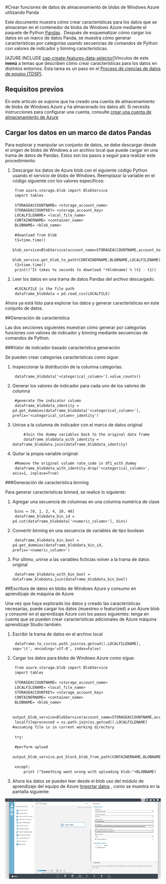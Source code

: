 <properties
    pageTitle="Crear funciones de datos de almacenamiento de blobs de Windows Azure utilizando Panda | Microsoft Azure"
    description="Cómo crear características para los datos que se almacenan en el contenedor de blobs de Windows Azure con el paquete de Panda Python."
    services="machine-learning,storage"
    documentationCenter=""
    authors="bradsev"
    manager="jhubbard"
    editor="cgronlun" />

<tags
    ms.service="machine-learning"
    ms.workload="data-services"
    ms.tgt_pltfrm="na"
    ms.devlang="na"
    ms.topic="article"
    ms.date="09/19/2016"
    ms.author="bradsev;garye" />

#<a name="create-features-for-azure-blob-storage-data-using-panda"></a>Crear funciones de datos de almacenamiento de blobs de Windows Azure utilizando Panda

Este documento muestra cómo crear características para los datos que se almacenan en el contenedor de blobs de Windows Azure mediante el paquete de Python [Pandas](http://pandas.pydata.org/) . Después de esquematizar cómo cargar los datos en un marco de datos Panda, se muestra cómo generar características por categorías usando secuencias de comandos de Python con valores de indicador y binning características.

[AZURE.INCLUDE [cap-create-features-data-selector](../../includes/cap-create-features-selector.md)]Vínculos de este **menú** a temas que describen cómo crear características para los datos en distintos entornos. Esta tarea es un paso en el [Proceso de ciencias de datos de equipo (TDSP)](https://azure.microsoft.com/documentation/learning-paths/cortana-analytics-process/).


## <a name="prerequisites"></a>Requisitos previos

En este artículo se supone que ha creado una cuenta de almacenamiento de blobs de Windows Azure y ha almacenado los datos allí. Si necesita instrucciones para configurar una cuenta, consulte [crear una cuenta de almacenamiento de Azure](../storage/storage-create-storage-account.md#create-a-storage-account)


## <a name="load-the-data-into-a-pandas-data-frame"></a>Cargar los datos en un marco de datos Pandas
Para explorar y manipular un conjunto de datos, se debe descargar desde el origen de blobs de Windows a un archivo local que puede cargar en una trama de datos de Pandas. Estos son los pasos a seguir para realizar este procedimiento:

1. Descargar los datos de Azure blob con el siguiente código Python usando el servicio de blobs de Windows. Reemplazar la variable en el código siguiente con los valores específicos:

        from azure.storage.blob import BlobService
        import tables

        STORAGEACCOUNTNAME= <storage_account_name>
        STORAGEACCOUNTKEY= <storage_account_key>
        LOCALFILENAME= <local_file_name>        
        CONTAINERNAME= <container_name>
        BLOBNAME= <blob_name>

        #download from blob
        t1=time.time()
        blob_service=BlobService(account_name=STORAGEACCOUNTNAME,account_key=STORAGEACCOUNTKEY)
        blob_service.get_blob_to_path(CONTAINERNAME,BLOBNAME,LOCALFILENAME)
        t2=time.time()
        print(("It takes %s seconds to download "+blobname) % (t2 - t1))


2. Leer los datos en una trama de datos Pandas del archivo descargado.

        #LOCALFILE is the file path
        dataframe_blobdata = pd.read_csv(LOCALFILE)

Ahora ya está listo para explorar los datos y generar características en este conjunto de datos.

##<a name="blob-featuregen"></a>Generación de característica

Las dos secciones siguientes muestran cómo generar por categorías funciones con valores de indicador y binning mediante secuencias de comandos de Python.

###<a name="blob-countfeature"></a>Valor de indicador basado característica generación

Se pueden crear categorías características como sigue:

1. Inspeccionar la distribución de la columna categorías:

        dataframe_blobdata['<categorical_column>'].value_counts()

2. Generar los valores de indicador para cada uno de los valores de columna

        #generate the indicator column
        dataframe_blobdata_identity = pd.get_dummies(dataframe_blobdata['<categorical_column>'], prefix='<categorical_column>_identity')

3. Unirse a la columna de indicador con el marco de datos original

            #Join the dummy variables back to the original data frame
            dataframe_blobdata_with_identity = dataframe_blobdata.join(dataframe_blobdata_identity)

4. Quitar la propia variable original:

        #Remove the original column rate_code in df1_with_dummy
        dataframe_blobdata_with_identity.drop('<categorical_column>', axis=1, inplace=True)

###<a name="blob-binningfeature"></a>Generación de característica binning

Para generar características binned, se realice lo siguiente:

1. Agregar una secuencia de columnas en una columna numérica de clase

        bins = [0, 1, 2, 4, 10, 40]
        dataframe_blobdata_bin_id = pd.cut(dataframe_blobdata['<numeric_column>'], bins)

2. Convertir binning en una secuencia de variables de tipo boolean

        dataframe_blobdata_bin_bool = pd.get_dummies(dataframe_blobdata_bin_id, prefix='<numeric_column>')

3. Por último, unirse a las variables ficticias volver a la trama de datos original

        dataframe_blobdata_with_bin_bool = dataframe_blobdata.join(dataframe_blobdata_bin_bool)

##<a name="sql-featuregen"></a>Escritura de datos en blobs de Windows Azure y consumo en aprendizaje de máquina de Azure

Una vez que haya explorado los datos y creado las características necesarias, puede cargar los datos (muestreo o featurized) a un Azure blob y consumir en el aprendizaje Azure con los pasos siguientes: tenga en cuenta que se pueden crear características adicionales de Azure máquina aprendizaje Studio también.
1. Escribir la trama de datos en el archivo local

        dataframe.to_csv(os.path.join(os.getcwd(),LOCALFILENAME), sep='\t', encoding='utf-8', index=False)

2. Cargar los datos para blobs de Windows Azure como sigue:

        from azure.storage.blob import BlobService
        import tables

        STORAGEACCOUNTNAME= <storage_account_name>
        LOCALFILENAME= <local_file_name>
        STORAGEACCOUNTKEY= <storage_account_key>
        CONTAINERNAME= <container_name>
        BLOBNAME= <blob_name>

        output_blob_service=BlobService(account_name=STORAGEACCOUNTNAME,account_key=STORAGEACCOUNTKEY)    
        localfileprocessed = os.path.join(os.getcwd(),LOCALFILENAME) #assuming file is in current working directory

        try:

        #perform upload
        output_blob_service.put_block_blob_from_path(CONTAINERNAME,BLOBNAME,localfileprocessed)

        except:         
            print ("Something went wrong with uploading blob:"+BLOBNAME)

3. Ahora los datos se pueden leer desde el blob uso del módulo de aprendizaje del equipo de Azure [Importar datos](https://msdn.microsoft.com/library/azure/4e1b0fe6-aded-4b3f-a36f-39b8862b9004/) , como se muestra en la pantalla siguiente:

![blob lector](./media/machine-learning-data-science-process-data-blob/reader_blob.png)
